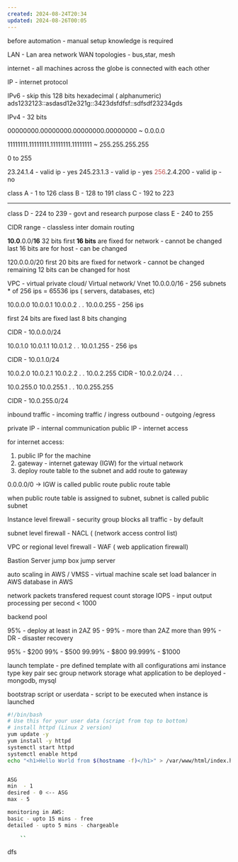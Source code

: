 ```yaml
---
created: 2024-08-24T20:34
updated: 2024-08-26T00:05
---
```


before automation - manual setup knowledge is required


LAN - Lan area network
WAN
topologies - bus,star, mesh

internet - all machines across the globe is connected with each other

IP - internet protocol




IPv6 - skip this
128 bits
hexadecimal ( alphanumeric)
ads1232123::asdasd12e321g::3423dsfdfsf::sdfsdf23234gds

IPv4 - 32 bits

00000000.00000000.00000000.00000000  ~ 0.0.0.0

11111111.11111111.11111111.11111111 ~ 255.255.255.255

0 to 255

23.24.1.4 - valid ip - yes
245.23.1.3 - valid ip - yes
<font color="#c0504d">256</font>.2.4.200 - valid ip - no

class A  - 1 to 126
class B - 128 to 191
class C - 192 to 223

--------------
class D - 224 to 239 - govt and research purpose
class E - 240 to 255




CIDR range - classless inter domain routing

**10.0**.0.0/**16**
32 bits
first **<font color="#000000">16</font> bits** are fixed for network - cannot be changed
last 16 bits are for host - can be changed


120.0.0.0/20
first 20 bits  are fixed for network - cannot be changed
remaining 12 bits can be changed for host

VPC - virtual private cloud/ Virtual network/ Vnet
10.0.0.0/16 - 256 subnets * of 256 ips = 65536 ips ( servers, databases, etc)

10.0.0.0
10.0.0.1
10.0.0.2
.
.
10.0.0.255 - 256 ips

first 24 bits are fixed
last 8 bits changing 


CIDR - 10.0.0.0/24




10.0.1.0
10.0.1.1
10.0.1.2
.
.
10.0.1.255 - 256 ips

CIDR - 10.0.1.0/24


10.0.2.0
10.0.2.1
10.0.2.2
.
.
10.0.2.255
CIDR - 10.0.2.0/24
.
.
.

10.0.255.0
10.0.255.1
.
.
10.0.255.255

CIDR - 10.0.255.0/24


inbound traffic  - incoming traffic / ingress
outbound - outgoing /egress


private IP - internal communication
public IP  - internet access

for internet access:
1. public IP for the machine
2. gateway - internet gateway (IGW) for the virtual network
3. deploy route table to the subnet and add route to gateway

0.0.0.0/0 -> IGW is called public route
public route table

when public route table is assigned to subnet, subnet is called public subnet


Instance level firewall - security group
blocks all traffic - by default


subnet level firewall - NACL ( (network access control list)

VPC or regional level firewall - WAF ( web application firewall)

Bastion Server
jump box
jump server


auto scaling in AWS / VMSS - virtual machine scale set 
load balancer in AWS
database in AWS

network packets transfered
request count
storage IOPS - input output processing per second < 1000

backend pool 

95% - deploy at least in 2AZ
95 - 99% - more than 2AZ
more than 99% - DR - disaster recovery

95% - $200
99% - $500
99.99% - $800
99.999% - $1000


launch template - pre defined template with all configurations
ami
instance type
key pair
sec group
network
storage
what application to be deployed - mongodb, mysql

bootstrap script or userdata - script to be executed when instance is launched
```bash
#!/bin/bash
# Use this for your user data (script from top to bottom)
# install httpd (Linux 2 version)
yum update -y
yum install -y httpd
systemctl start httpd
systemctl enable httpd
echo "<h1>Hello World from $(hostname -f)</h1>" > /var/www/html/index.html


ASG
min  - 1
desired - 0 <-- ASG
max - 5

monitoring in AWS:
basic - upto 15 mins - free
detailed - upto 5 mins - chargeable
  
	``
```
dfs